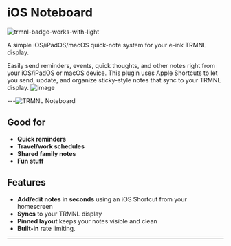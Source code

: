 # iOS Noteboard
![trmnl-badge-works-with-light](https://github.com/user-attachments/assets/f79822bf-377f-4945-9ec1-f650df721b84)

A simple iOS/iPadOS/macOS quick-note system for your e-ink TRMNL display.

Easily send reminders, events, quick thoughts, and other notes right from your iOS/iPadOS or macOS device. This plugin uses Apple Shortcuts to let you send, update, and organize sticky-style notes that sync to your TRMNL display.
![image](https://github.com/user-attachments/assets/9090ad1c-05fc-4aec-9e87-6ca3957f55b4)

---![TRMNL Noteboard](https://github.com/user-attachments/assets/be6c8069-7239-4a54-9853-796adfee37bf)


## Good for

- **Quick reminders**
- **Travel/work schedules**
- **Shared family notes**
- **Fun stuff** 

## Features

- **Add/edit notes in seconds** using an iOS Shortcut from your homescreen  
- **Syncs** to your TRMNL display  
- **Pinned layout** keeps your notes visible and clean  
- **Built-in** rate limiting.

---
